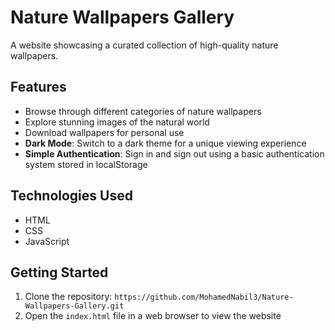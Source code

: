 
# Nature Wallpapers Gallery

A website showcasing a curated collection of high-quality nature wallpapers.

## Features

* Browse through different categories of nature wallpapers
* Explore stunning images of the natural world
* Download wallpapers for personal use
* **Dark Mode**: Switch to a dark theme for a unique viewing experience
* **Simple Authentication**: Sign in and sign out using a basic authentication system stored in localStorage

## Technologies Used

* HTML
* CSS
* JavaScript

## Getting Started

1. Clone the repository: `https://github.com/MohamedNabil3/Nature-Wallpapers-Gallery.git`
2. Open the `index.html` file in a web browser to view the website
